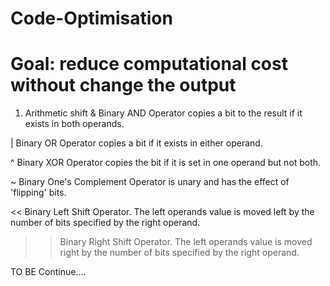# Code-Optimisation
Goal: reduce computational cost without change the output
==

1. Arithmetic shift
  &	Binary AND Operator copies a bit to the result if it exists in both operands.
  
  |	Binary OR Operator copies a bit if it exists in either operand.
  
  ^	Binary XOR Operator copies the bit if it is set in one operand but not both.
  
  ~	Binary One's Complement Operator is unary and has the effect of 'flipping' bits.
  
  <<	Binary Left Shift Operator. The left operands value is moved left by the number of bits specified by the right operand.
  
  >>	Binary Right Shift Operator. The left operands value is moved right by the number of bits specified by the right operand.
  
TO BE Continue....
